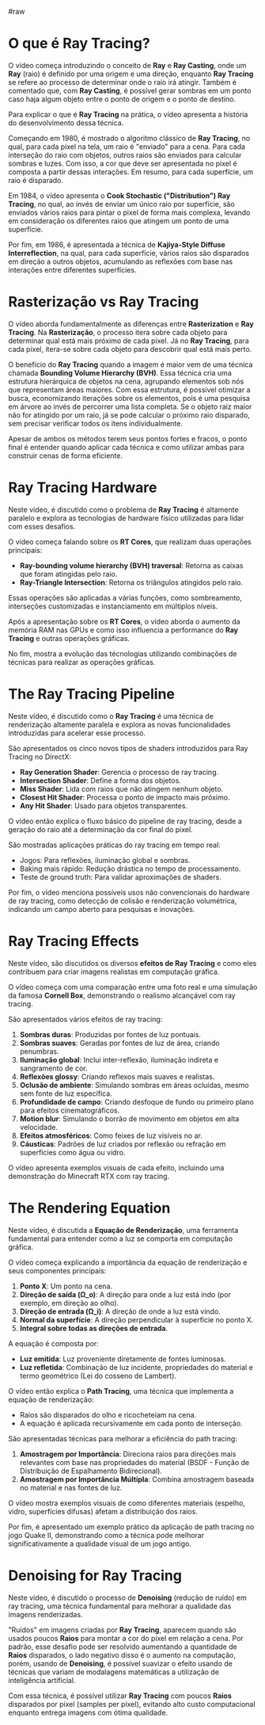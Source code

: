 #raw 

# O que é Ray Tracing?

O vídeo começa introduzindo o conceito de **Ray** e **Ray Casting**, onde um **Ray** (raio) é definido por uma origem e uma direção, enquanto **Ray Tracing** se refere ao processo de determinar onde o raio irá atingir. Também é comentado que, com **Ray Casting**, é possível gerar sombras em um ponto caso haja algum objeto entre o ponto de origem e o ponto de destino.

Para explicar o que é **Ray Tracing** na prática, o vídeo apresenta a história do desenvolvimento dessa técnica.

Começando em 1980, é mostrado o algoritmo clássico de **Ray Tracing**, no qual, para cada pixel na tela, um raio é "enviado" para a cena. Para cada interseção do raio com objetos, outros raios são enviados para calcular sombras e luzes. Com isso, a cor que deve ser apresentada no pixel é composta a partir dessas interações. Em resumo, para cada superfície, um raio é disparado.

Em 1984, o vídeo apresenta o **Cook Stochastic ("Distribution") Ray Tracing**, no qual, ao invés de enviar um único raio por superfície, são enviados vários raios para pintar o pixel de forma mais complexa, levando em consideração os diferentes raios que atingem um ponto de uma superfície.

Por fim, em 1986, é apresentada a técnica de **Kajiya-Style Diffuse Interreflection**, na qual, para cada superfície, vários raios são disparados em direção a outros objetos, acumulando as reflexões com base nas interações entre diferentes superfícies.

# Rasterização vs Ray Tracing

O vídeo aborda fundamentalmente as diferenças entre **Rasterization** e **Ray Tracing**. Na **Rasterização**, o processo itera sobre cada objeto para determinar qual está mais próximo de cada pixel. Já no **Ray Tracing**, para cada pixel, itera-se sobre cada objeto para descobrir qual está mais perto.

O benefício do **Ray Tracing** quando a imagem é maior vem de uma técnica chamada **Bounding Volume Hierarchy (BVH)**. Essa técnica cria uma estrutura hierárquica de objetos na cena, agrupando elementos sob nós que representam áreas maiores. Com essa estrutura, é possível otimizar a busca, economizando iterações sobre os elementos, pois é uma pesquisa em árvore ao invés de percorrer uma lista completa. Se o objeto raiz maior não for atingido por um raio, já se pode calcular o próximo raio disparado, sem precisar verificar todos os itens individualmente.

Apesar de ambos os métodos terem seus pontos fortes e fracos, o ponto final é entender quando aplicar cada técnica e como utilizar ambas para construir cenas de forma eficiente.

# Ray Tracing Hardware

Neste vídeo, é discutido como o problema de **Ray Tracing** é altamente paralelo e explora as tecnologias de hardware físico utilizadas para lidar com esses desafios.

O vídeo começa falando sobre os **RT Cores**, que realizam duas operações principais:

- **Ray-bounding volume hierarchy (BVH) traversal**: Retorna as caixas que foram atingidas pelo raio.
- **Ray-Triangle Intersection**: Retorna os triângulos atingidos pelo raio.

Essas operações são aplicadas a várias funções, como sombreamento, interseções customizadas e instanciamento em múltiplos níveis.

Após a apresentação sobre os **RT Cores**, o vídeo aborda o aumento da memória RAM nas GPUs e como isso influencia a performance do **Ray Tracing** e outras operações gráficas.

No fim, mostra a evolução das técnologias utilizando combinações de técnicas para realizar as operações gráficas.

# The Ray Tracing Pipeline

Neste vídeo, é discutido como o **Ray Tracing** é uma técnica de renderização altamente paralela e explora as novas funcionalidades introduzidas para acelerar esse processo.

São apresentados os cinco novos tipos de shaders introduzidos para Ray Tracing no DirectX:

- **Ray Generation Shader**: Gerencia o processo de ray tracing.
- **Intersection Shader**: Define a forma dos objetos.
- **Miss Shader**: Lida com raios que não atingem nenhum objeto.
- **Closest Hit Shader**: Processa o ponto de impacto mais próximo.
- **Any Hit Shader**: Usado para objetos transparentes.

O vídeo então explica o fluxo básico do pipeline de ray tracing, desde a geração do raio até a determinação da cor final do pixel.

São mostradas aplicações práticas do ray tracing em tempo real:

- Jogos: Para reflexões, iluminação global e sombras.
- Baking mais rápido: Redução drástica no tempo de processamento.
- Teste de ground truth: Para validar aproximações de shaders.

Por fim, o vídeo menciona possíveis usos não convencionais do hardware de ray tracing, como detecção de colisão e renderização volumétrica, indicando um campo aberto para pesquisas e inovações.

# Ray Tracing Effects

Neste vídeo, são discutidos os diversos **efeitos de Ray Tracing** e como eles contribuem para criar imagens realistas em computação gráfica.

O vídeo começa com uma comparação entre uma foto real e uma simulação da famosa **Cornell Box**, demonstrando o realismo alcançável com ray tracing.

São apresentados vários efeitos de ray tracing:

1. **Sombras duras**: Produzidas por fontes de luz pontuais.
2. **Sombras suaves**: Geradas por fontes de luz de área, criando penumbras.
3. **Iluminação global**: Inclui inter-reflexão, iluminação indireta e sangramento de cor.
4. **Reflexões glossy**: Criando reflexos mais suaves e realistas.
5. **Oclusão de ambiente**: Simulando sombras em áreas ocluídas, mesmo sem fonte de luz específica.
6. **Profundidade de campo**: Criando desfoque de fundo ou primeiro plano para efeitos cinematográficos.
7. **Motion blur**: Simulando o borrão de movimento em objetos em alta velocidade.
8. **Efeitos atmosféricos**: Como feixes de luz visíveis no ar.
9. **Cáusticas**: Padrões de luz criados por reflexão ou refração em superfícies como água ou vidro.

O vídeo apresenta exemplos visuais de cada efeito, incluindo uma demonstração do Minecraft RTX com ray tracing.

# The Rendering Equation

Neste vídeo, é discutida a **Equação de Renderização**, uma ferramenta fundamental para entender como a luz se comporta em computação gráfica.

O vídeo começa explicando a importância da equação de renderização e seus componentes principais:

1. **Ponto X**: Um ponto na cena.
2. **Direção de saída (Ω_o)**: A direção para onde a luz está indo (por exemplo, em direção ao olho).
3. **Direção de entrada (Ω_i)**: A direção de onde a luz está vindo.
4. **Normal da superfície**: A direção perpendicular à superfície no ponto X.
5. **Integral sobre todas as direções de entrada**.

A equação é composta por:
- **Luz emitida**: Luz proveniente diretamente de fontes luminosas.
- **Luz refletida**: Combinação de luz incidente, propriedades do material e termo geométrico (Lei do cosseno de Lambert).

O vídeo então explica o **Path Tracing**, uma técnica que implementa a equação de renderização:

- Raios são disparados do olho e ricocheteiam na cena.
- A equação é aplicada recursivamente em cada ponto de interseção.

São apresentadas técnicas para melhorar a eficiência do path tracing:

1. **Amostragem por Importância**: Direciona raios para direções mais relevantes com base nas propriedades do material (BSDF - Função de Distribuição de Espalhamento Bidirecional).
2. **Amostragem por Importância Múltipla**: Combina amostragem baseada no material e nas fontes de luz.

O vídeo mostra exemplos visuais de como diferentes materiais (espelho, vidro, superfícies difusas) afetam a distribuição dos raios.

Por fim, é apresentado um exemplo prático da aplicação de path tracing no jogo Quake II, demonstrando como a técnica pode melhorar significativamente a qualidade visual de um jogo antigo.

# Denoising for Ray Tracing

Neste vídeo, é discutido o processo de **Denoising** (redução de ruído) em ray tracing, uma técnica fundamental para melhorar a qualidade das imagens renderizadas.

"Ruídos" em imagens criadas por **Ray Tracing**, aparecem quando são usados poucos **Raios** para montar a cor do pixel em relação a cena. Por padrão, esse desafio pode ser resolvido aumentando a quantidade de **Raios** disparados, o lado negativo disso é o aumento na computação, porém, usando de **Denoising**, é possível suavizar o efeito usando de técnicas que variam de modalagens matemáticas a utilização de inteligência artificial.

Com essa técnica, é possível utilizar **Ray Tracing** com poucos **Raios** disparados por pixel (samples per pixel), evitando alto custo computacional enquanto entrega imagens com ótima qualidade.
